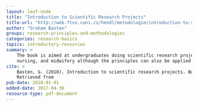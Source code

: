 ```yaml
---
layout: leaf-node
title: "Introduction to Scientific Research Projects"
title-url: "http://web.ftvs.cuni.cz/hendl/metodologie/introduction-to-scientific-research-projects.pdf"
author: "Graham Basten"
groups: research-principles-and-methodologies
categories: research-basics
topics: introductory-resources
summary: >
    The book is aimed at undergraduates doing scientific research projects in the area of medicine,
    nursing, and midwifery although the principles can also be applied more generally.
cite: >
    Basten, G. (2010). Introduction to scientific research projects. Bookboon.
    Retrieved from
pub-date: 2010-01-01
added-date: 2017-04-30
resource-type: pdf-document
---
```

